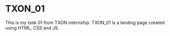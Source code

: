 # TXON_01
This is my task 01 from TXON internship.
TXON_01 is a landing page created using HTML, CSS and JS.
